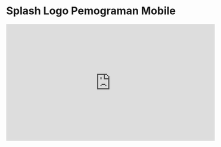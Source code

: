 # Splash Logo Pemograman Mobile

<iframe width="560" height="315" src="https://www.youtube.com/embed/FqQzXuV18Bc?si=QovSz4aG34mF_SW5" title="YouTube video player" frameborder="0" allow="accelerometer; autoplay; clipboard-write; encrypted-media; gyroscope; picture-in-picture; web-share" allowfullscreen></iframe>
